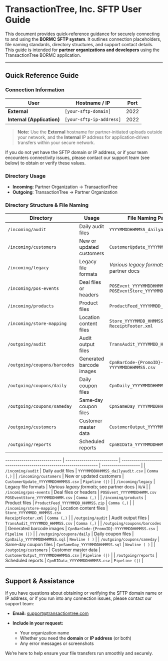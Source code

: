 # TransactionTree, Inc. SFTP User Guide

This document provides quick‐reference guidance for securely connecting to and using the **BORMC SFTP system**. It outlines connection placeholders, file naming standards, directory structures, and support contact details. This guide is intended for **partner organizations and developers** using the TransactionTree BORMC application.

---

## Quick Reference Guide

### Connection Information

| User                       | Hostname / IP            | Port |
| -------------------------- | ------------------------ | ---- |
| **External**               | `[your-sftp-domain]`     | 2022 |
| **Internal (Application)** | `[your-sftp-ip-address]` | 2022 |

> **Note:** Use the **External** hostname for partner‑initiated uploads outside your network, and the **Internal** IP address for application‑driven transfers within your secure network.

If you do not yet have the SFTP domain or IP address, or if your team encounters connectivity issues, please contact our support team (see below) to obtain or verify these values.

### Directory Usage

* **Incoming**: Partner Organization → TransactionTree
* **Outgoing**: TransactionTree → Partner Organization

### Directory Structure & File Naming

| Directory                    | Usage                    | File Naming Pattern                                                | Delimiter      |     |
| ---------------------------- | ------------------------ | ------------------------------------------------------------------ | -------------- | --- |
| `/incoming/audit`            | Daily audit files        | `YYYYMMDDHHMMSS_dailyaudit.csv`                                    | `Comma (,)`    |     |
| `/incoming/customers`        | New or updated customers | `CustomerUpdate_YYYYMMDDHHMMSS.csv`                                | `Pipeline (&#124;)` |
| `/incoming/legacy`           | Legacy file formats      | *Various legacy formats*; see partner docs                         | `N/A`          |     |
| `/incoming/pos-events`       | Deal files or headers    | `POSEvent_YYYYMMDDHHMM.csv`  <br> `POSEventStore_YYYYMMDDHHMM.csv` | `Comma (,)`    |     |
| `/incoming/products`         | Product files            | `ProductFeed_YYYYMMDD_HHMMSS.zip`                                  | `Comma (,)`    |     |
| `/incoming/store-mapping`    | Location content files   | `Store_YYYYMMDD_HHMMSS.csv`  <br> `ReceiptFooter.xml`              | `Comma (,)`    |     |
| `/outgoing/audit`            | Audit output files       | `TransAudit_YYYYMMDD_HHMMSS.csv`                                   | `Comma (,)`    |     |
| `/outgoing/coupons/barcodes` | Generated barcode images | `CpnBarCode-{PromoID}-YYYYMMDDHHMMSS.csv`                          | `Pipeline (&#124;)` |
| `/outgoing/coupons/daily`    | Daily coupon files       | `CpnDaily_YYYYMMDDHHMMSS.sql`                                      | `Newline (\n)` |     |
| `/outgoing/coupons/sameday`  | Same‑day coupon files    | `CpnSameDay_YYYYMMDDHHMMSS.sql`                                    | `Newline (\n)` |     |
| `/outgoing/customers`        | Customer master data     | `CustomerOutput_YYYYMMDDHHMMSS.csv`                                | `Pipeline (&#124;)` |
| `/outgoing/reports`          | Scheduled reports        | `CpnBIData_YYYYMMDDHHMMSS.csv`                                     | `Pipeline (&#124;)` |

\---------------------------- | -------------------------- | ------------------------------------------------------------------ | ------------------- |
\| `/incoming/audit`            | Daily audit files          | `YYYYMMDDHHMMSS_dailyaudit.csv`                                    | `Comma (,)`         |
\| `/incoming/customers`        | New or updated customers   | `CustomerUpdate_YYYYMMDDHHMMSS.csv`                                | `Pipeline (|)`      |
\| `/incoming/legacy`           | Legacy file formats        | *Various legacy formats*; see partner docs                         | `N/A`               |
\| `/incoming/pos-events`       | Deal files or headers      | `POSEvent_YYYYMMDDHHMM.csv`  <br> `POSEventStore_YYYYMMDDHHMM.csv` | `Comma (,)`         |
\| `/incoming/products`         | Product files              | `ProductFeed_YYYYMMDD_HHMMSS.zip`                                  | `Comma (,)`         |
\| `/incoming/store-mapping`    | Location content files     | `Store_YYYYMMDD_HHMMSS.csv`  <br> `ReceiptFooter.xml`              | `Comma (,)`         |
\| `/outgoing/audit`            | Audit output files         | `TransAudit_YYYYMMDD_HHMMSS.csv`                                   | `Comma (,)`         |
\| `/outgoing/coupons/barcodes` | Generated barcode images   | `CpnBarCode-{PromoID}-YYYYMMDDHHMMSS.csv`                          | `Pipeline (|)`      |
\| `/outgoing/coupons/daily`    | Daily coupon files         | `CpnDaily_YYYYMMDDHHMMSS.sql`                                      | `Newline (
)`      |
\| `/outgoing/coupons/sameday`  | Same‑day coupon files      | `CpnSameDay_YYYYMMDDHHMMSS.sql`                                    | `Newline (
)`      |
\| `/outgoing/customers`        | Customer master data       | `CustomerOutput_YYYYMMDDHHMMSS.csv`                                | `Pipeline (|)`      |
\| `/outgoing/reports`          | Scheduled reports          | `CpnBIData_YYYYMMDDHHMMSS.csv`                                     | `Pipeline (|)`      |

---

## Support & Assistance

If you have questions about obtaining or verifying the SFTP domain name or IP address, or if you run into any connection issues, please contact our support team:

* **Email:** [support@transactiontree.com](mailto:support@transactiontree.com)
* **Include in your request:**

  * Your organization name
  * Whether you need the **domain** or **IP address** (or both)
  * Any error messages or screenshots

We’re here to help ensure your file transfers run smoothly and securely.
